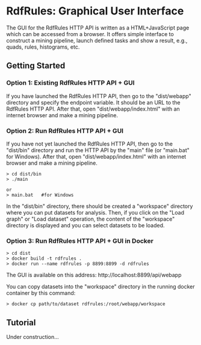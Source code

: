 # RdfRules: Graphical User Interface

The GUI for the RdfRules HTTP API is written as a HTML+JavaScript page which can be accessed from a browser. It offers simple interface to construct a mining pipeline, launch defined tasks and show a result, e.g., quads, rules, histograms, etc.

## Getting Started

### Option 1: Existing RdfRules HTTP API + GUI

If you have launched the RdfRules HTTP API, then go to the "dist/webapp" directory and specify the endpoint variable. It should be an URL to the RdfRules HTTP API. After that, open "dist/webapp/index.html" with an internet browser and make a mining pipeline.

### Option 2: Run RdfRules HTTP API + GUI

If you have not yet launched the RdfRules HTTP API, then go to the "dist/bin" directory and run the HTTP API by the "main" file (or "main.bat" for Windows). After that, open "dist/webapp/index.html" with an internet browser and make a mining pipeline.

```
> cd dist/bin
> ./main

or
> main.bat   #for Windows
```

In the "dist/bin" directory, there should be created a "workspace" directory where you can put datasets for analysis. Then, if you click on the "Load graph" or "Load dataset" operation, the content of the "workspace" directory is displayed and you can select datasets to be loaded.

### Option 3: Run RdfRules HTTP API + GUI in Docker

```
> cd dist
> docker build -t rdfrules .
> docker run --name rdfrules -p 8899:8899 -d rdfrules
```

The GUI is available on this address: http://localhost:8899/api/webapp

You can copy datasets into the "workspace" directory in the running docker container by this command:

```
> docker cp path/to/dataset rdfrules:/root/webapp/workspace
```

## Tutorial

Under construction...
